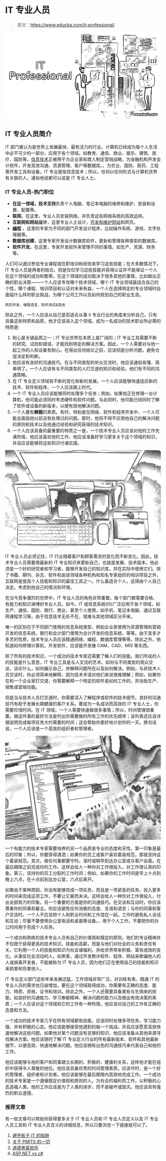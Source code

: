 # IT 专业人员

> 原文：<https://www.educba.com/it-professional/>

![IT Professional](img/b5695fdc02901ad7e7c449fd6702a103.png)



## IT 专业人员简介

IT 部门被认为是世界上发展最快、最有活力的行业。计算机已经成为每个人生活中必不可少的一部分，应用于各个领域，如教育、通信、商业、娱乐、建筑、医疗、国防等。[信息技术](https://www.educba.com/information-technology-benefits/)正被用于为企业家和商人制定营销战略，为金融机构开发会计软件，开发高效沟通、资源管理、客户等数据库。，为农业、国防、医药、工程等开发工具和设备。IT 专业是指信息技术；所以，任何以任何形式与计算机世界有关联的人，通俗地说都可以说是 IT 专业人士。

### IT 专业人员-热门职位

*   **在这一领域，技术支持**负责个人电脑、笔记本电脑的维修和维护、安装和设置、配置等。
*   **联网**，在这里，专业人员安装网络，并负责这些网络系统的高效运转。
*   **互联网和网站设计**，这里专业人士设计，[开发和维护网站](https://www.educba.com/online-website-builder/)和网页。
*   [**编程**](https://www.educba.com/concepts-of-programming-languages/) ，这里的专家为不同的部门开发设计程序，比如操作系统、游戏、文字处理器等。
*   **数据库创建**，这里专家开发设计数据库软件，更新和管理各种类型的数据库。
*   **软件开发**。在这里，专家开发软件来管理不同的事情，如生产、资源、财务等。

人们可以通过参加专业课程或在职培训和经验来学习这些技能；在大多数情况下，IT 专业人员是两者的结合。但是仅仅学习这些技能并获得认证并不能保证一个人在这个领域的成功和繁荣。在这个领域的成功取决于很多其他的事情，比如做出正确的职业决策——一个人应该专攻哪个技术领域，哪个 IT 专业领域最适合自己的个性，哪个课程、培训项目和认证对未来有益，一个人在选择特定的专业领域时会面临什么样的职业挑战，为哪个公司工作以及如何规划自己的职业生涯。

<small>网页开发、编程语言、软件测试&其他</small>

除此之外，一个人应该从自己是否适合从事 it 专业行业的角度来分析自己。只有具备这些特质和品质，他才应该进入这个领域。成为一名成功的技术职业所必需的特质是:

1.  耐心是关键品质之一；IT 专业世界在本质上是广阔的；IT 专业工具需要不断的研究、试验和错误，才能找到特定的解决方案。因此，一个人需要对与他一起工作的人和设备有耐心。在得出任何结论之前，应该彻底分析问题，避免仓促决定和判断。
2.  他应该有良好的沟通技巧。在与不同类型的听众交流时，他应该通俗易懂、简单明了。一个人应该有与不同类型的人打交道的知识和经验，他们有不同的沟通策略。
3.  在 IT 专业定义领域有不断的变化和新的发展。一个人应该能够快速适应新的技术、软件和程序。一个人应该跟上时代。
4.  一个 IT 专业人员应该能够同时处理多个任务；例如，如果他正在修理一台计算机，他可能必须同时考虑硬件和软件问题。与此同时，他可能已经同时了解了软件或设备的新版本，以便有效地解决问题。
5.  一个人要有**解题**的素质。有时，特别是在网络、软件和程序开发中，一个人可能会面临他以前没有处理过的问题。那时，他将不得不应用他自己的解决问题的原则和技术以及他通过经验和研究获得的技术知识。
6.  一个人应该具备的最重要的特质之一是，一个技术专业人员应该对他的工作充满热情，他应该喜欢他的工作，他应该准备好学习更多关于这个领域的知识，并且应该能够将这些知识付诸实践。

![Tech Professional](img/7e5626d39b327902b97db925437edfd6.png)



IT 专业人员必须记住，IT 行业随着客户和顾客需求的变化而不断变化。因此，技术专业人员需要用最新的 IT 专业知识来更新自己，也就是发展、技术版本。他必须是一个好的研究者和学习者，能够开发自己的知识库，并在实际中使用它们。除了书籍、期刊、杂志、软件和由该领域各种机构和知名专家组织的培训项目之外，互联网是提高个人技能和知识的最佳工具之一。什么最适合个人，这得由个人自己决定。考虑到他自己的情况和环境。

在当今竞争激烈的世界中，IT 专业人员的角色非常重要。每个部门都需要合格、有能力和知识渊博的专业人员。如今，IT 或信息系统(IS)广泛应用于各个领域，如生产、通信、国防、银行、商业，甚至个人使用，如手机、笔记本电脑、通过互联网课程学习等。由于信息技术无处不在，很难与其他领域区分开来。

唯一的区别在于不同部门使用的信息系统类型，例如企业家使用为资源管理和营销开发的信息系统，银行和会计部门使用为会计开发的信息系统，等等。由于其多才多艺的性质，技术专业人员应该精通网络、编程、数据库管理等等。除此之外，他知道如何修理计算机，开发软件，应该能开发像 CAM、CAD、MIS 等东西。

除了所有的技术知识，一个成功的技术专家还需要了解人们的技能。我们所说的人的技能是什么意思，IT 专业工具是与人交流的艺术。如何与不同类型的观众交谈，谈论什么，如何展示自己，并解释问题所在以及如何解决。例如，与非技术人员交谈时，你必须简单地解释，因为技术术语对他们来说很难理解；例如，如果你在和一个企业家打交道，你需要解释一个特定的软件是如何工作的，并协助生产、销售或营销功能。

但是当与技术人员打交道时，你需要深入了解程序或软件的技术细节。良好的沟通技巧有助于发展长期健康的客户关系。要成为一名成功而高效的 IT 专业人士，你需要珍惜时间。在 IT 领域，一个人需要快速做很多事情；所以，时间管理很重要。做这件事的最好方法是列出你需要做的所有工作的优先顺序；该列表还应该详细说明完成每项任务大约需要的时间；这会帮助你更好地计划你的一天。换句话说，一个人应该是一个高效的组织者和管理者。

![Tech Professional](img/00c407553ab8550cb9ad8eac495f9746.png)



一个有能力的技术专家需要培养的另一个品质是专业的态度和天性。第一印象是最后的印象；所以，你要穿得潇洒；如果你的员工或客户喜欢着装规范，那就坚持这个着装规范。其次，做任何事都要守时。准时或稍早到达办公室或与客户会面。在最后期限之前完成你的工作。这样会给人一种你对工作很投入，对工作很认真的印象。第三，坚持你的员工分配的工作时间；例如，如果你的工作时间是早上十点到晚上六点，在十点前到达办公室，六点后离开。

如果由于某种原因，你没有能够完成一项任务，而且是一项紧急的任务，投入更多的时间来完成这项工作，不要让它悬而未决。这样会给人一种你对工作很投入，付出全部努力的印象。另一个重要的方面是你的沟通技巧。在交谈和互动时，你应该尊重你的同事和雇主。你应该避免任何消极的态度、言语和语言；与你的同事和客户交流时。一个人不应该把个人和职业时间和工作混在一起。工作时避免私人谈话和互动；尽量不要使用办公室电话和桌面等设备。，用于个人工作。不要把你的办公时间用于完成个人任务。

一个成功和熟练的技术专业人员有自己的价值观和既定的原则，他们的专业精神并不仅限于获得更高的技术知识、技能和高薪，而是与他们对社会的义务和责任有关。它利用一个人的技能和知识为社会谋福利，并给世界带来积极、富有成效的变化。从事反社会活动的人，如黑客，通过开发欺诈软件、程序、网站来欺骗他人的人或病毒开发者，不能被称为 IT 专业人员，因为他们正在使用自己的技能和知识来损害和伤害他人。

IT 专业定义部门这些年来发展迅猛，工作领域非常广泛。对训练有素、精通 IT 的专业人员的需求也日益增加。要在这个领域取得成功，你需要有正确的态度、能力、特质、资格、证书和培训。除此之外，一个人还需要具备某些与生俱来的技能，如良好的沟通能力、学习奉献精神、解决问题的能力以及做出有效决策的素质；一个人应该对这个领域和它的工作有一种热情。他应该对自己的工作有正确的态度和方法。

一个成功的技术专家几乎在所有领域都有技能，应该同时处理多项任务，学习能力强，并有积极的心态。他应该能够接受他遇到的每一个挑战。并且应该愿意高效快速地解决这些问题。如果他对某个问题没有足够的知识，他应该准备从其他来源寻找解决方案。他应该随时了解 IT 专业定义行业的所有最新版本、软件和其他最新细节，以便高效、快速地解决问题。他应该拥有出色的沟通技巧来代表自己和他的工作。

他应该能够与他的客户和同事建立长期的、积极的、健康的关系，这样他才能在组织中获得令人尊敬的地位。他应该具备优秀的时间管理素质，应该守时，是一个好的管理者、组织者和计划者。他应该能够在最后期限内高效地完成工作。一个成功的技术专家是一个遵循既定价值观和原则的人。为社会的福利而工作，以积极的心态造福人类。他的工作应该是为了人类的进步，而不是破坏或毁灭。他应该具有强烈的职业道德。

### **推荐文章**

有一些文章可以帮助你获得更多关于 IT 专业人员和 IT 专业人员定义以及 IT 专业人员工具和 IT 专业人员含义的详细信息，所以只要浏览一下链接就可以了。

1.  [避开影子 IT 的陷阱](https://www.educba.com/avoid-pitfalls-of-shadow-it/)
2.  [关于 PMITS 的一切](https://www.educba.com/all-about-pmits/)
3.  [道德黑客软件](https://www.educba.com/ethical-hacking-software/)
4.  [ASP.NET vs c#](https://www.educba.com/asp-net-vs-c-sharp/)





